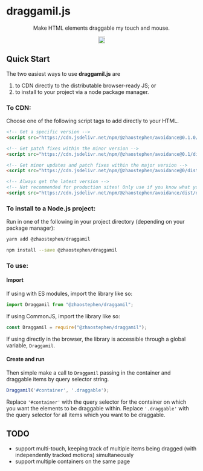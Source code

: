 # draggamil.js

<p align="center">
    Make HTML elements draggable my touch and mouse.
</p>
<p align="center">
  <a href="https://badge.fury.io/js/%40zhaostephen%2Fdraggamil"><img src="https://badge.fury.io/js/%40zhaostephen%2Fdraggamil.svg" alt="npm version" height="18"></a>
</p>

## Quick Start

The two easiest ways to use **draggamil.js** are

1. to CDN directly to the distributable browser-ready JS; or
2. to install to your project via a node package manager.

### To CDN:

Choose one of the following script tags to add directly to your HTML.

```html
<!-- Get a specific version -->
<script src="https://cdn.jsdelivr.net/npm/@zhaostephen/avoidance@0.1.0/dist/draggamil.min.js"></script>

<!-- Get patch fixes within the minor version -->
<script src="https://cdn.jsdelivr.net/npm/@zhaostephen/avoidance@0.1/dist/draggamil.min.js"></script>

<!-- Get minor updates and patch fixes within the major version -->
<script src="https://cdn.jsdelivr.net/npm/@zhaostephen/avoidance@0/dist/draggamil.min.js"></script>

<!-- Always get the latest version -->
<!-- Not recommended for production sites! Only use if you know what you're doing. -->
<script src="https://cdn.jsdelivr.net/npm/@zhaostephen/avoidance/dist/draggamil.min.js"></script>
```

### To install to a Node.js project:

Run in one of the following in your project directory (depending on your package manager):

```sh
yarn add @zhaostephen/draggamil
```
```sh
npm install --save @zhaostephen/draggamil
```

### To use:

#### Import

If using with ES modules, import the library like so:

```js
import Draggamil from "@zhaostephen/draggamil";
```

If using CommonJS, import the library like so:

```js
const Draggamil = require("@zhaostephen/draggamil");
```

If using directly in the browser, the library is accessible through a global variable, `Draggamil`.

#### Create and run

Then simple make a call to `Draggamil` passing in the container and draggable items by query selector string.

```js
Draggamil('#container', '.draggable');
```

Replace `'#container'` with the query selector for the container on which you want the elements to be draggable within. Replace `'.draggable'` with the query selector for all items which you want to be draggable.

## TODO

- support multi-touch, keeping track of multiple items being dragged (with independently tracked motions) simultaneously
- support multiple containers on the same page
